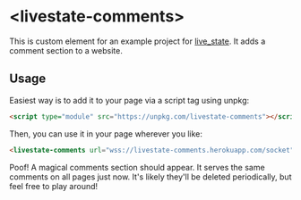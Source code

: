 # \<livestate-comments>

This is custom element for an example project for [live_state](https://github.com/gaslight/live_state). It adds
a comment section to a website.

## Usage

Easiest way is to add it to your page via a script tag using unpkg:

```html
<script type="module" src="https://unpkg.com/livestate-comments"></script>
```

Then, you can use it in your page wherever you like:

```html
<livestate-comments url="wss://livestate-comments.herokuapp.com/socket"></livestate-comments>
```

Poof! A magical comments section should appear. It serves the same comments on all pages just now. It's likely they'll be deleted periodically, but feel free to play around!
